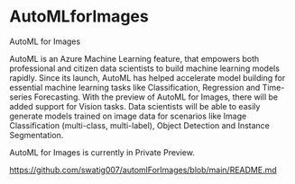 # AutoMLforImages
AutoML for Images

AutoML is an Azure Machine Learning feature, that empowers both professional and citizen data scientists to build machine learning models rapidly. Since its launch, AutoML has helped accelerate model building for essential machine learning tasks like Classification, Regression and Time-series Forecasting. With the preview of AutoML for Images, there will be added support for Vision tasks. Data scientists will be able to easily generate models trained on image data for scenarios like Image Classification (multi-class, multi-label), Object Detection and Instance Segmentation.

AutoML for Images is currently in Private Preview.

https://github.com/swatig007/automlForImages/blob/main/README.md
